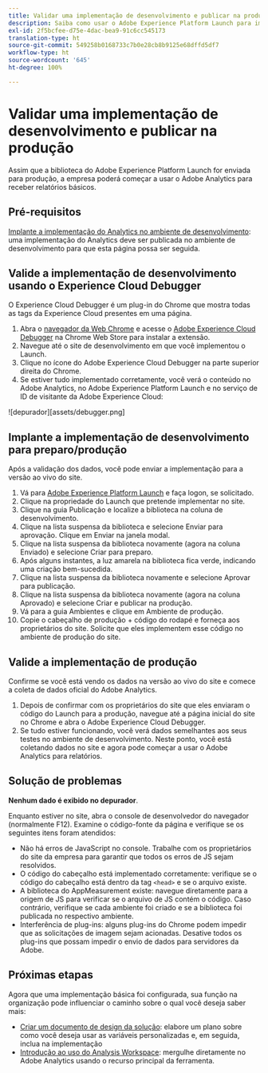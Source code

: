 ```yaml
---
title: Validar uma implementação de desenvolvimento e publicar na produção
description: Saiba como usar o Adobe Experience Platform Launch para implantar o Adobe Analytics no ambiente de produção.
exl-id: 2f5bcfee-d75e-4dac-bea9-91c6cc545173
translation-type: ht
source-git-commit: 549258b0168733c7b0e28cb8b9125e68dffd5df7
workflow-type: ht
source-wordcount: '645'
ht-degree: 100%

---
```


# Validar uma implementação de desenvolvimento e publicar na produção

Assim que a biblioteca do Adobe Experience Platform Launch for enviada para produção, a empresa poderá começar a usar o Adobe Analytics para receber relatórios básicos.

## Pré-requisitos

[Implante a implementação do Analytics no ambiente de desenvolvimento](deploy-dev.md): uma implementação do Analytics deve ser publicada no ambiente de desenvolvimento para que esta página possa ser seguida.

## Valide a implementação de desenvolvimento usando o Experience Cloud Debugger

O Experience Cloud Debugger é um plug-in do Chrome que mostra todas as tags da Experience Cloud presentes em uma página.

1. Abra o [navegador da Web Chrome](https://www.google.com/intl/pt-BR/chrome/) e acesse o [Adobe Experience Cloud Debugger](https://chrome.google.com/webstore/detail/adobe-experience-cloud-de/ocdmogmohccmeicdhlhhgepeaijenapj) na Chrome Web Store para instalar a extensão.
2. Navegue até o site de desenvolvimento em que você implementou o Launch.
3. Clique no ícone do Adobe Experience Cloud Debugger na parte superior direita do Chrome.
4. Se estiver tudo implementado corretamente, você verá o conteúdo no Adobe Analytics, no Adobe Experience Platform Launch e no serviço de ID de visitante da Adobe Experience Cloud:

![depurador][assets/debugger.png]

## Implante a implementação de desenvolvimento para preparo/produção

Após a validação dos dados, você pode enviar a implementação para a versão ao vivo do site.

1. Vá para [Adobe Experience Platform Launch](https://launch.adobe.com) e faça logon, se solicitado.
2. Clique na propriedade do Launch que pretende implementar no site.
3. Clique na guia Publicação e localize a biblioteca na coluna de desenvolvimento.
4. Clique na lista suspensa da biblioteca e selecione Enviar para aprovação. Clique em Enviar na janela modal.
5. Clique na lista suspensa da biblioteca novamente (agora na coluna Enviado) e selecione Criar para preparo.
6. Após alguns instantes, a luz amarela na biblioteca fica verde, indicando uma criação bem-sucedida.
7. Clique na lista suspensa da biblioteca novamente e selecione Aprovar para publicação.
8. Clique na lista suspensa da biblioteca novamente (agora na coluna Aprovado) e selecione Criar e publicar na produção.
9. Vá para a guia Ambientes e clique em Ambiente de produção.
10. Copie o cabeçalho de produção + código do rodapé e forneça aos proprietários do site. Solicite que eles implementem esse código no ambiente de produção do site.

## Valide a implementação de produção

Confirme se você está vendo os dados na versão ao vivo do site e comece a coleta de dados oficial do Adobe Analytics.

1. Depois de confirmar com os proprietários do site que eles enviaram o código do Launch para a produção, navegue até a página inicial do site no Chrome e abra o Adobe Experience Cloud Debugger.
2. Se tudo estiver funcionando, você verá dados semelhantes aos seus testes no ambiente de desenvolvimento. Neste ponto, você está coletando dados no site e agora pode começar a usar o Adobe Analytics para relatórios.

## Solução de problemas

**Nenhum dado é exibido no depurador**.

Enquanto estiver no site, abra o console de desenvolvedor do navegador (normalmente F12). Examine o código-fonte da página e verifique se os seguintes itens foram atendidos:

* Não há erros de JavaScript no console. Trabalhe com os proprietários do site da empresa para garantir que todos os erros de JS sejam resolvidos.
* O código do cabeçalho está implementado corretamente: verifique se o código do cabeçalho está dentro da tag `<head>` e se o arquivo existe.
* A biblioteca do AppMeasurement existe: navegue diretamente para a origem de JS para verificar se o arquivo de JS contém o código. Caso contrário, verifique se cada ambiente foi criado e se a biblioteca foi publicada no respectivo ambiente.
* Interferência de plug-ins: alguns plug-ins do Chrome podem impedir que as solicitações de imagem sejam acionadas. Desative todos os plug-ins que possam impedir o envio de dados para servidores da Adobe.

## Próximas etapas

Agora que uma implementação básica foi configurada, sua função na organização pode influenciar o caminho sobre o qual você deseja saber mais:

* [Criar um documento de design da solução](../prepare/solution-design.md): elabore um plano sobre como você deseja usar as variáveis personalizadas e, em seguida, inclua na implementação
* [Introdução ao uso do Analysis Workspace](/help/analyze/analysis-workspace/home.md): mergulhe diretamente no Adobe Analytics usando o recurso principal da ferramenta.
